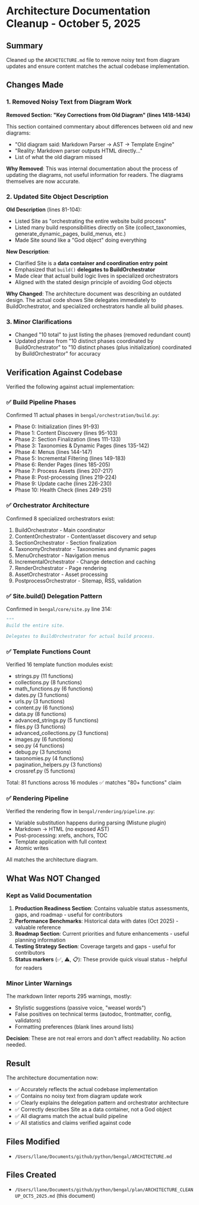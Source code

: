 # Architecture Documentation Cleanup - October 5, 2025

## Summary

Cleaned up the `ARCHITECTURE.md` file to remove noisy text from diagram updates and ensure content matches the actual codebase implementation.

## Changes Made

### 1. Removed Noisy Text from Diagram Work

**Removed Section: "Key Corrections from Old Diagram" (lines 1418-1434)**

This section contained commentary about differences between old and new diagrams:
- "Old diagram said: Markdown Parser → AST → Template Engine"
- "Reality: Markdown parser outputs HTML directly..."
- List of what the old diagram missed

**Why Removed**: This was internal documentation about the process of updating the diagrams, not useful information for readers. The diagrams themselves are now accurate.

### 2. Updated Site Object Description

**Old Description** (lines 81-104):
- Listed Site as "orchestrating the entire website build process"
- Listed many build responsibilities directly on Site (collect_taxonomies, generate_dynamic_pages, build_menus, etc.)
- Made Site sound like a "God object" doing everything

**New Description**:
- Clarified Site is a **data container and coordination entry point**
- Emphasized that `build()` **delegates to BuildOrchestrator**
- Made clear that actual build logic lives in specialized orchestrators
- Aligned with the stated design principle of avoiding God objects

**Why Changed**: The architecture document was describing an outdated design. The actual code shows Site delegates immediately to BuildOrchestrator, and specialized orchestrators handle all build phases.

### 3. Minor Clarifications

- Changed "10 total" to just listing the phases (removed redundant count)
- Updated phrase from "10 distinct phases coordinated by BuildOrchestrator" to "10 distinct phases (plus initialization) coordinated by BuildOrchestrator" for accuracy

## Verification Against Codebase

Verified the following against actual implementation:

### ✅ Build Pipeline Phases
Confirmed 11 actual phases in `bengal/orchestration/build.py`:
- Phase 0: Initialization (lines 91-93)
- Phase 1: Content Discovery (lines 95-103)
- Phase 2: Section Finalization (lines 111-133)
- Phase 3: Taxonomies & Dynamic Pages (lines 135-142)
- Phase 4: Menus (lines 144-147)
- Phase 5: Incremental Filtering (lines 149-183)
- Phase 6: Render Pages (lines 185-205)
- Phase 7: Process Assets (lines 207-217)
- Phase 8: Post-processing (lines 219-224)
- Phase 9: Update cache (lines 226-230)
- Phase 10: Health Check (lines 249-251)

### ✅ Orchestrator Architecture
Confirmed 8 specialized orchestrators exist:
1. BuildOrchestrator - Main coordinator
2. ContentOrchestrator - Content/asset discovery and setup
3. SectionOrchestrator - Section finalization
4. TaxonomyOrchestrator - Taxonomies and dynamic pages
5. MenuOrchestrator - Navigation menus
6. IncrementalOrchestrator - Change detection and caching
7. RenderOrchestrator - Page rendering
8. AssetOrchestrator - Asset processing
9. PostprocessOrchestrator - Sitemap, RSS, validation

### ✅ Site.build() Delegation Pattern
Confirmed in `bengal/core/site.py` line 314:
```python
"""
Build the entire site.

Delegates to BuildOrchestrator for actual build process.
```

### ✅ Template Functions Count
Verified 16 template function modules exist:
- strings.py (11 functions)
- collections.py (8 functions)  
- math_functions.py (6 functions)
- dates.py (3 functions)
- urls.py (3 functions)
- content.py (6 functions)
- data.py (8 functions)
- advanced_strings.py (5 functions)
- files.py (3 functions)
- advanced_collections.py (3 functions)
- images.py (6 functions)
- seo.py (4 functions)
- debug.py (3 functions)
- taxonomies.py (4 functions)
- pagination_helpers.py (3 functions)
- crossref.py (5 functions)

Total: 81 functions across 16 modules ✅ matches "80+ functions" claim

### ✅ Rendering Pipeline
Verified the rendering flow in `bengal/rendering/pipeline.py`:
- Variable substitution happens during parsing (Mistune plugin)
- Markdown → HTML (no exposed AST)
- Post-processing: xrefs, anchors, TOC
- Template application with full context
- Atomic writes

All matches the architecture diagram.

## What Was NOT Changed

### Kept as Valid Documentation

1. **Production Readiness Section**: Contains valuable status assessments, gaps, and roadmap - useful for contributors
2. **Performance Benchmarks**: Historical data with dates (Oct 2025) - valuable reference
3. **Roadmap Section**: Current priorities and future enhancements - useful planning information
4. **Testing Strategy Section**: Coverage targets and gaps - useful for contributors
5. **Status markers** (✅, ⚠️, 📋): These provide quick visual status - helpful for readers

### Minor Linter Warnings

The markdown linter reports 295 warnings, mostly:
- Stylistic suggestions (passive voice, "weasel words")
- False positives on technical terms (autodoc, frontmatter, config, validators)
- Formatting preferences (blank lines around lists)

**Decision**: These are not real errors and don't affect readability. No action needed.

## Result

The architecture documentation now:
- ✅ Accurately reflects the actual codebase implementation
- ✅ Contains no noisy text from diagram update work
- ✅ Clearly explains the delegation pattern and orchestrator architecture
- ✅ Correctly describes Site as a data container, not a God object
- ✅ All diagrams match the actual build pipeline
- ✅ All statistics and claims verified against code

## Files Modified

- `/Users/llane/Documents/github/python/bengal/ARCHITECTURE.md`

## Files Created

- `/Users/llane/Documents/github/python/bengal/plan/ARCHITECTURE_CLEANUP_OCT5_2025.md` (this document)


